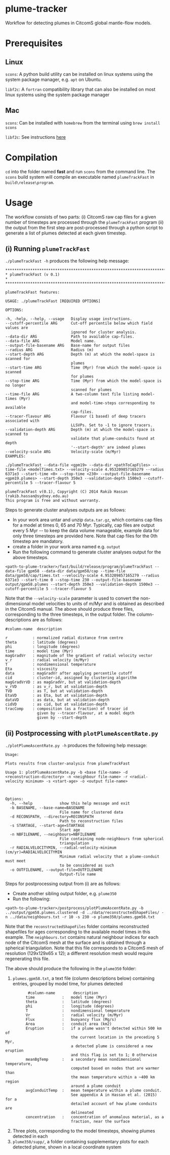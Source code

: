 # plume-tracker

Workflow for detecting plumes in CitcomS global mantle-flow models.

# Prerequisites

## Linux
`scons`: A python build utility can be installed on linux systems using the system package manager, e.g. `apt` on Ubuntu.

`libf2c`: A `fortran` compatibility library that can also be installed on most linux systems using the system package manager

## Mac

`scons`: Can be installed with `homebrew` from the terminal using `brew install scons`

`libf2c`: See instructions [here](http://hpc.sourceforge.net/buildf2c)

# Compilation

`cd` into the folder named **fast** and run `scons` from the command line. The `scons` build system will compile an executable named  `plumeTrackFast` in `build\release\program`.

# Usage

The workflow consists of two parts: (i) CitcomS raw cap files for a given number of timesteps are processed through the `plumeTrackFast` program (ii) the output from the first step are post-processed through a python script to generate a list of plumes detected at each given timestep.

## (i) Running `plumeTrackFast`

`./plumeTrackFast -h` produces the following help message:

```
************************************************************************
* plumeTrackFast (v 0.1)                                               *
************************************************************************

plumeTrackFast features:

USAGE: ./plumeTrackFast [REQUIRED OPTIONS]

OPTIONS:

-h, -help, --help, --usage   Display usage instructions.
--cutoff-percentile ARG      Cut-off percentile below which field values are
                             ignored for cluster analysis.
--data-dir ARG               Path to available cap-files.
--data-file ARG              Model name.
--output-file-basename ARG   Base-name for output files
--radius ARG                 Radius (m)
--start-depth ARG            Depth (m) at which the model-space is scanned for
                             plumes
--start-time ARG             Time (Myr) from which the model-space is scanned
                             for plumes
--stop-time ARG              Time (Myr) from which the model-space is no longer
                             scanned for plumes
--time-file ARG              A two-column text file listing model-times (Myr)
                             and model-time-steps corresponding to available
                             cap-files.
--tracer-flavour ARG         Flavour (1 based) of deep tracers associated with
                             LLSVPs. Set to -1 to ignore tracers.
--validation-depth ARG       Depth (m) at which the model-space is scanned to
                             validate that plume-conduits found at depth
                             '--start-depth' are indeed plumes
--velocity-scale ARG         Velocity-scale (m/Myr)
EXAMPLES:

./plumeTrackFast --data-file <gpm19> --data-dir <pathToCapFiles> --time-file <modelTimes.txt> --velocity-scale 4.953209857165279 --radius 6371e3 --start-time <0> --stop-time <230> --output-file-basename <gpm19.plumes> --start-depth 350e3 --validation-depth 1500e3 --cutoff-percentile 5 --tracer-flavour 5

plumeTrackFast v(0.1), Copyright (C) 2014 Rakib Hassan (rakib.hassan@sydney.edu.au)
This program is free and without warranty.
```

Steps to generate cluster analyses outputs are as follows:

 * In your work area untar and unzip `data.tar.gz`, which contains cap files for a model at times 0, 65 and 70 Myr. Typically, cap files are output every 5 Myr -- to keep the data volume manageable, example data for only three timesteps are provided here. Note that cap files for the 0th timestep are mandatory.
 * create a folder in your work area named e.g. `output`
 * Run the following command to generate cluster analyses output for the above timesteps.
 
 ```
 <path-to-plume-tracker>/fast/build/release/program/plumeTrackFast --data-file gpm58 --data-dir data/gpm58/cap --time-file data/gpm58/cap/times.txt --velocity-scale 4.953209857165279 --radius 6371e3 --start-time 0 --stop-time 230 --output-file-basename output/gpm58.plumes --start-depth 350e3 --validation-depth 1500e3 --cutoff-percentile 5 --tracer-flavour 5
 ```
Note that the `--velocity-scale` parameter is used to convert the non-dimensional model velocities to units of m/Myr and is obtained as described in the CitcomS manual. The above should produce three files, corresponding to the three timesteps, in the output folder. The column-descriptions are as follows:

```
#column-name  description

r           : normalized radial distance from centre
theta       : latitude (degrees)
phi         : longitude (degrees)
time        : model time (Myr)
magGradVr   : magnitude of the gradient of radial velocity vector
v_r         : radial velocity (m/Myr)
T           : nondimensional temperature
Eta         : viscosity
data        : magGradVr after applying percentile cutoff
cid         : cluster-id, assigned by clustering algorithm
magGradVrVD : as magGradVr, but at validation-depth
v_rVD       : as v_r, but at validation-depth
TVD         : as T, but at validation-depth
EtaVD       : as Eta, but at validation-depth
dataVD      : as data, but at validation-depth
cidVD       : as cid, but at validation-depth
tracComp    : composition (as a fraction) of tracer id  
              given by --tracer-flavour, at a model depth 
              given by --start-depth
```

## (ii) Postprocessing with `plotPlumeAscentRate.py`

`./plotPlumeAscentRate.py -h` produces the following help message:

```
Usage:

Plots results from cluster-analysis from plumeTrackFast

Usage 1: plotPlumeAscentRate.py -b <base file-name> -d <reconstruction-directory> -n <neighbour file-name> -r <radial-velocity minimum> -s <start-age> -o <output file-name>



Options:
  -h, --help            show this help message and exit
  -b BASENAME, --base-name=BASENAME
                        File name for clustered data
  -d RECONSPATH, --directory=RECONSPATH
                        Path to reconstruction files
  -s STARTAGE, --start-age=STARTAGE
                        Start age
  -n NBFILENAME, --neighbours=NBFILENAME
                        File containing node-neighbours from spherical
                        triangulation
  -r RADIALVELOCITYMIN, --radial-velocity-minimum (cm/yr)=RADIALVELOCITYMIN
                        Minimum radial velocity that a plume-conduit must meet
                        to be considered as such
  -o OUTFILENAME, --output-file=OUTFILENAME
                        Output-file name
```

Steps for postprocessing output from (i) are as follows:

* Create another sibling output folder, e.g. `plume350`
* Run the following:

```
<path-to-plume-tracker>/postprocess/plotPlumeAscentRate.py -b ../output/gpm58.plumes.clustered -d ../data/reconstructedShapeFiles/ -n ../data/neighbours.txt -r 10 -s 230 -o plume350/plumes.gpm58.txt
```
Note that the `reconstructedShapeFiles` folder contains reconstructed shapefiles for ages corresponding to the available model times in this example. The `neighbours.txt` contains natural neighbour indices for each node of the CitcomS mesh at the surface and is obtained through a spherical triangulation. Note that this file corresponds to a CitcomS mesh of resolution (129x129x65 x 12); a different resolution mesh would require regenerating this file.

The above should produce the following in the `plume350` folder:

 1. `plumes.gpm58.txt`, a text file (column descriptions below) containing entries, grouped by model time, for plumes detected
 ```
           #column-name        description
          time            :   model time (Myr)
          theta           :   latitude (degrees)
          phi             :   longitude (degrees)
          T               :   nondimensional temperature
          Vr              :   radial velocity (m/Myr)
          Flux            :   buoyancy flux (Mg/s)
          Area            :   conduit area (km2)
          Eruption        :   if a plume wasn't detected within 500 km of 
                              the current location in the preceding 5 Myr, 
                              a detected plume is considered a new eruption
                              and this flag is set to 1; 0 otherwise
          meanBgTemp      :   a secondary mean nondimensional temperature, 
                              computed based on nodes that are warmer than
                              the mean temperature within a ~400 km region
                              around a plume conduit
          avgConduitTemp  :   mean temperature within a plume conduit. 
                              See appendix A in Hassan et al. (2015) for a 
                              detailed account of how plume conduits are
                              delineated
          concentration   :   concentration of anomalous material, as a 
                              fraction, near the surface
 ```
 2. Three plots, corresponding to the model timesteps, showing plumes detected in each
 3. `plume350/supp/`, a folder containing supplementary plots for each detected plume, shown in a local coordinate system
 
